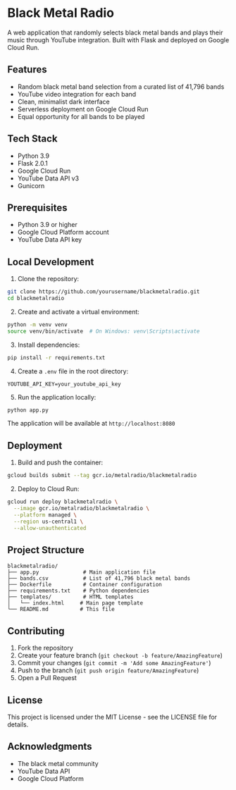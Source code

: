 # Black Metal Radio

A web application that randomly selects black metal bands and plays their music through YouTube integration. Built with Flask and deployed on Google Cloud Run.

## Features

- Random black metal band selection from a curated list of 41,796 bands
- YouTube video integration for each band
- Clean, minimalist dark interface
- Serverless deployment on Google Cloud Run
- Equal opportunity for all bands to be played

## Tech Stack

- Python 3.9
- Flask 2.0.1
- Google Cloud Run
- YouTube Data API v3
- Gunicorn

## Prerequisites

- Python 3.9 or higher
- Google Cloud Platform account
- YouTube Data API key

## Local Development

1. Clone the repository:
```bash
git clone https://github.com/yourusername/blackmetalradio.git
cd blackmetalradio
```

2. Create and activate a virtual environment:
```bash
python -m venv venv
source venv/bin/activate  # On Windows: venv\Scripts\activate
```

3. Install dependencies:
```bash
pip install -r requirements.txt
```

4. Create a `.env` file in the root directory:
```
YOUTUBE_API_KEY=your_youtube_api_key
```

5. Run the application locally:
```bash
python app.py
```

The application will be available at `http://localhost:8080`

## Deployment

1. Build and push the container:
```bash
gcloud builds submit --tag gcr.io/metalradio/blackmetalradio
```

2. Deploy to Cloud Run:
```bash
gcloud run deploy blackmetalradio \
  --image gcr.io/metalradio/blackmetalradio \
  --platform managed \
  --region us-central1 \
  --allow-unauthenticated
```

## Project Structure

```
blackmetalradio/
├── app.py              # Main application file
├── bands.csv           # List of 41,796 black metal bands
├── Dockerfile          # Container configuration
├── requirements.txt    # Python dependencies
├── templates/          # HTML templates
│   └── index.html     # Main page template
└── README.md          # This file
```

## Contributing

1. Fork the repository
2. Create your feature branch (`git checkout -b feature/AmazingFeature`)
3. Commit your changes (`git commit -m 'Add some AmazingFeature'`)
4. Push to the branch (`git push origin feature/AmazingFeature`)
5. Open a Pull Request

## License

This project is licensed under the MIT License - see the LICENSE file for details.

## Acknowledgments

- The black metal community
- YouTube Data API
- Google Cloud Platform 
